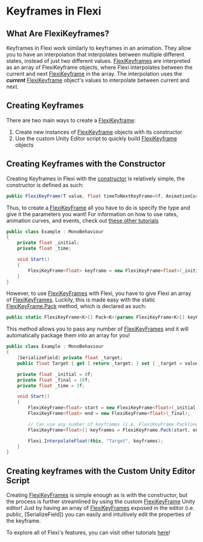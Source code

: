 # Keyframes in Flexi

## What Are FlexiKeyframes?
Keyframes in Flexi work similarly to keyframes in an animation. They allow you to have an interpolation that interpolates between multiple different states, instead of just two different values. [FlexiKeyframes](../FlexiKeyFrame/FlexiKeyFrame.md) are interpreted as an array of FlexiKeyframe objects, where Flexi interpolates between the current and next [FlexiKeyframe](../FlexiKeyFrame/FlexiKeyFrame.md) in the array. The interpolation uses the ***current*** [FlexiKeyframe](../FlexiKeyFrame/FlexiKeyFrame.md) object's values to interpolate between current and next.

## Creating Keyframes
There are two main ways to create a [FlexiKeyframe](../FlexiKeyFrame/FlexiKeyFrame.md):
1) Create new instances of [FlexiKeyframe](../FlexiKeyFrame/FlexiKeyFrame.md) objects with its constructor
2) Use the custom Unity Editor script to quickly build [FlexiKeyframe](../FlexiKeyFrame/FlexiKeyFrame.md) objects

## Creating Keyframes with the Constructor
Creating Keyframes in Flexi with the [constructor](../FlexiKeyFrame/FlexiKeyFrameConstructor.md) is relatively simple, the constructor is defined as such:
```cs
public FlexiKeyFrame(T value, float timeToNextKeyFrame=0f, AnimationCurve curve=null, Rate rate=Rate.time, FlexiEvent[] events=null)
```

Thus, to create a [FlexiKeyFrame](../FlexiKeyFrame/FlexiKeyFrame.md) all you have to do is specify the type and give it the parameters you want! For information on how to use rates, animation curves, and events, check out [these other tutorials](./Tutorials.md)

```cs
public class Example : MonoBehaviour
{
    private float _initial;
    private float _time;

    void Start()
    {
        FlexiKeyFrame<float> keyframe = new FlexiKeyFrame<float>(_initial, _time);
    }
}
```

However, to use [FlexiKeyFrames](../FlexiKeyFrame/FlexiKeyFrame.md) with Flexi, you have to give Flexi an array of [FlexiKeyFrames](../FlexiKeyFrame/FlexiKeyFrame.md). Luckily, this is made easy with the static [FlexiKeyFrame.Pack](../FlexiKeyFrame/PackK.md) method, which is declared as such:

```cs
public static FlexiKeyFrame<K>[] Pack<K>(params FlexiKeyFrame<K>[] keyFrames)
```

This method allows you to pass any number of [FlexiKeyFrames](../FlexiKeyFrame/FlexiKeyFrame.md) and it will automatically package them into an array for you!

```cs
public class Example : MonoBehaviour
{
    [SerializeField] private float _target;
    public float Target { get { return _target; } set { _target = value; } }

    private float _initial = 0f;
    private float _final = 10f;
    private float _time = 3f;

    void Start()
    {
        FlexiKeyFrame<float> start = new FlexiKeyFrame<float>(_initial, _time);
        FlexiKeyFrame<float> end = new FlexiKeyFrame<float>(_final);

        // Can use any number of keyframes (i.e. FlexiKeyFrame.Pack(one, two, three, four, ...));
        FlexiKeyFrame<float>[] keyframes = FlexiKeyFrame.Pack(start, end);

        Flexi.InterpolateFloat(this, "Target", keyframes);
    }
}
```

## Creating keyframes with the Custom Unity Editor Script
Creating [FlexiKeyFrames](../FlexiKeyFrame/FlexiKeyFrame.md) is simple enough as is with the constructor, but the process is further streamlined by using the custom [FlexiKeyFrame](../FlexiKeyFrame/FlexiKeyFrame.md) Unity editor! Just by having an array of [FlexiKeyFrames](../FlexiKeyFrame/FlexiKeyFrame.md) exposed in the editor (i.e. public, [SerializeField]) you can easily and intuitively edit the properties of the keyframe.

To explore all of Flexi's features, you can visit other tutorials [here](Tutorials.md)!